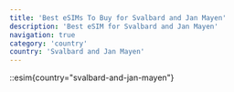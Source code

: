 ```yaml
---
title: 'Best eSIMs To Buy for Svalbard and Jan Mayen'
description: 'Best eSIM for Svalbard and Jan Mayen'
navigation: true
category: 'country'
country: 'Svalbard and Jan Mayen'
---
```


::esim{country="svalbard-and-jan-mayen"}
